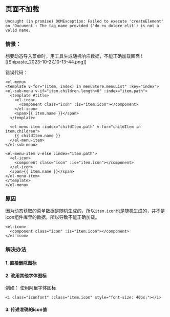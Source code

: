 ## 页面不加载
```text
Uncaught (in promise) DOMException: Failed to execute 'createElement' on 'Document': The tag name provided ('do eu dolore elit') is not a valid name.
```
### 情景：
想要动态导入菜单时，用工具生成随机响应数据，不能正确加载画面
![[Snipaste_2023-10-27_10-13-44.png]]

错误代码：
```vue
<el-menu>
<template v-for="(item, index) in menuStore.menuList" :key="index">
<el-sub-menu v-if="item.children.length>0" :index="item.path">
  <template #title>
	<el-icon>
	  <component class="icon" :is="item.icon"></component>
	</el-icon>
	<span>{{ item.name }}</span>
  </template>
  
  <el-menu-item :index="childItem.path" v-for="childItem in item.children">
	{{ childItem.name }}
  </el-menu-item>
</el-sub-menu>

<el-menu-item v-else :index="item.path">
  <el-icon>
	<component class="icon" :is="item.icon"></component>
  </el-icon>
  <span>{{ item.name }}</span>
</el-menu-item>
</template>
</el-menu>
```

### 原因
因为动态获取的菜单数据是随机生成的，所以`item.icon`也是随机生成的，并不是icon组件库里的数据，所以导致不能正确加载。
```vue
<el-icon>
  <component class="icon" :is="item.icon"></component>
</el-icon>
```

### 解决办法
#### 1. 直接删除图标
#### 2. 改用其他字体图标
例如：
使用阿里字体图标
```vue
<i class="iconfont" :class="item.icon" style="font-size: 40px;"></i>
```
#### 3. 传递准确的icon值
